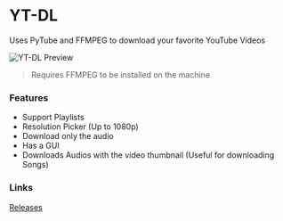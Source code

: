 # YT-DL
Uses PyTube and FFMPEG to download your favorite YouTube Videos

![YT-DL Preview](https://cdn.discordapp.com/attachments/836454424145559552/1147824206730494023/image.png)

> Requires FFMPEG to be installed on the machine

### Features
* Support Playlists
* Resolution Picker (Up to 1080p)
* Download only the audio
* Has a GUI
* Downloads Audios with the video thumbnail (Useful for downloading Songs)

### Links
[Releases](https://github.com/JSac1/YT-DL/releases)